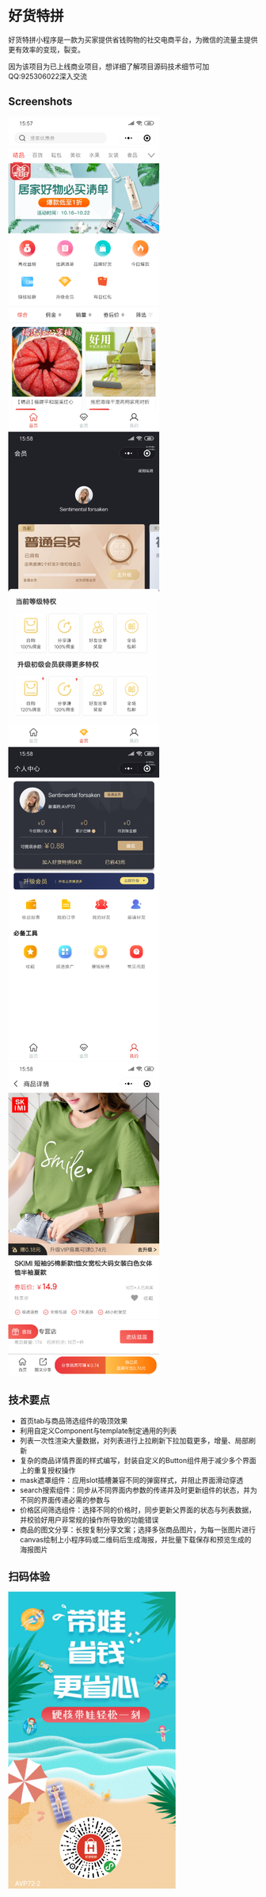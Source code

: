 # 好货特拼
好货特拼小程序是一款为买家提供省钱购物的社交电商平台，为微信的流量主提供更有效率的变现，裂变。

因为该项目为已上线商业项目，想详细了解项目源码技术细节可加QQ:925306022深入交流

## Screenshots

![Image text](/screenshots/1.png)
![Image text](/screenshots/3.png)
![Image text](/screenshots/4.png)
![Image text](/screenshots/5.png)

## 技术要点

- 首页tab与商品筛选组件的吸顶效果
- 利用自定义Component与template制定通用的列表
- 列表一次性渲染大量数据，对列表进行上拉刷新下拉加载更多，增量、局部刷新
- 复杂的商品详情界面的样式编写，封装自定义的Button组件用于减少多个界面上的重复授权操作 
- mask遮罩组件：应用slot插槽兼容不同的弹窗样式，并阻止界面滑动穿透
- search搜索组件：同步从不同界面内参数的传递并及时更新组件的状态，并为不同的界面传递必需的参数与
- 价格区间筛选组件：选择不同的价格时，同步更新父界面的状态与列表数据，并校验好用户非常规的操作所导致的功能错误
- 商品的图文分享：长按复制分享文案；选择多张商品图片，为每一张图片进行canvas绘制上小程序码或二维码后生成海报，并批量下载保存和预览生成的海报图片

## 扫码体验
![Image text](/poster/poster.png)
